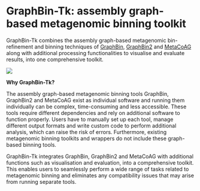# GraphBin-Tk: assembly graph-based metagenomic binning toolkit

GraphBin-Tk combines the assembly graph-based metagenomic bin-refinement and binning techniques of [GraphBin](https://github.com/metagentools/GraphBin), [GraphBin2](https://github.com/metagentools/GraphBin2) and [MetaCoAG](https://github.com/metagentools/MetaCoAG) along with additional processing functionalities to visualise and evaluate results, into one comprehensive toolkit.

![](images/gbintk_workflow.png)

**Why GraphBin-Tk?**

The assembly graph-based metagenomic binning tools GraphBin, GraphBin2 and MetaCoAG exist as individual software and running them individually can be complex, time-consuming and less accessible. These tools require different dependencies and rely on additional software to function properly. Users have to manually set up each tool, manage different output formats and write custom code to perform additional analysis, which can raise the risk of errors. Furthermore, existing metagenomic binning toolkits and wrappers do not include these graph-based binning tools.

GraphBin-Tk integrates GraphBin, GraphBin2 and MetaCoAG with additional functions such as visualisation and evaluation, into a comprehensive toolkit. This enables users to seamlessly perform a wide range of tasks related to metagenomic binning and eliminates any compatibility issues that may arise from running separate tools.
